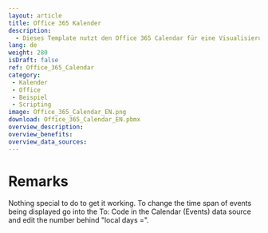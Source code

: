 ```yaml
---
layout: article
title: Office 365 Kalender
description: 
  - Dieses Template nutzt den Office 365 Calendar für eine Visualisierung von Terminen. In diesem Beispiel wird unser Event Kalender angezeigt.
lang: de
weight: 280
isDraft: false
ref: Office_365_Calendar
category:
 - Kalender
 - Office
 - Beispiel
 - Scripting
image: Office_365_Calendar_EN.png
download: Office_365_Calendar_EN.pbmx
overview_description:
overview_benefits:
overview_data_sources:
---
```

# Remarks
Nothing special to do to get it working. To change the time span of events being displayed go into the To: Code in the Calendar (Events) data source and edit the number behind "local days =".